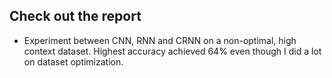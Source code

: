 ## Check out the report

- Experiment between CNN, RNN and CRNN on a non-optimal, high context dataset. Highest accuracy achieved 64% even though I did a lot on dataset optimization.
